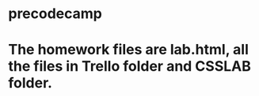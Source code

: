 # precodecamp

# The homework files are lab.html, all the files in Trello folder and CSSLAB folder.

